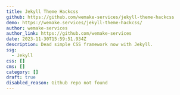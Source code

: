 ```yaml
---
title: Jekyll Theme Hackcss
github: https://github.com/wemake-services/jekyll-theme-hackcss
demo: https://wemake.services/jekyll-theme-hackcss/
author: wemake-services
author_link: https://github.com/wemake-services
date: 2023-11-30T15:59:51.934Z
description: Dead simple CSS framework now with Jekyll.
ssg:
  - Jekyll
css: []
cms: []
category: []
draft: true
disabled_reason: Github repo not found
---
```

